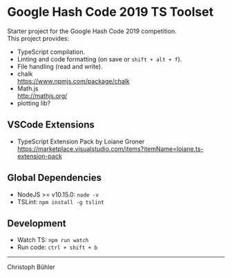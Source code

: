 # Google Hash Code 2019 TS Toolset

Starter project for the Google Hash Code 2019 competition.\
This project provides:

- TypeScript compilation.
- Linting and code formatting (on save or `shift + alt + f`).
- File handling (read and write).
- chalk\
  https://www.npmjs.com/package/chalk
- Math.js\
  http://mathjs.org/
- plotting lib?

## VSCode Extensions

- TypeScript Extension Pack by Loiane Groner\
  https://marketplace.visualstudio.com/items?itemName=loiane.ts-extension-pack

## Global Dependencies

- NodeJS >= v10.15.0: `node -v`
- TSLint: `npm install -g tslint`

## Development

- Watch TS: `npm run watch`
- Run code: `ctrl + shift + b`

---

Christoph Bühler
